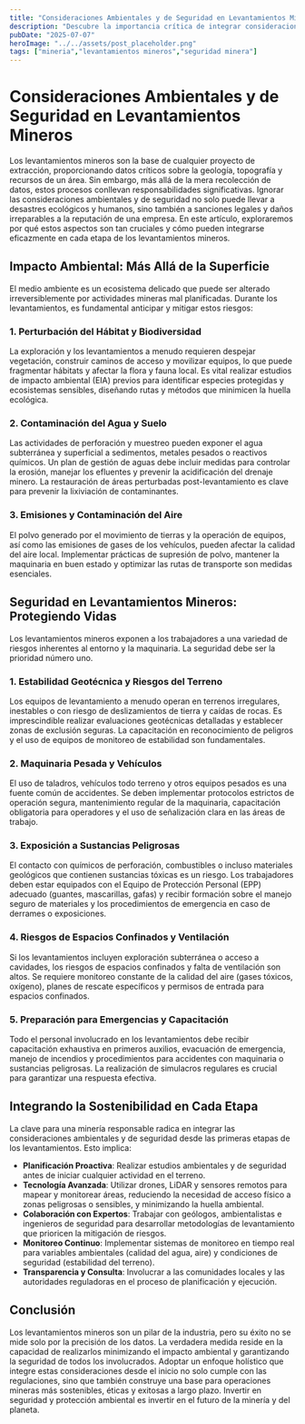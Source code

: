 ```yaml
---
title: "Consideraciones Ambientales y de Seguridad en Levantamientos Mineros"
description: "Descubre la importancia crítica de integrar consideraciones ambientales y de seguridad en cada etapa de los levantamientos mineros. Este artículo aborda los riesgos clave y las estrategias para mitigarlos, asegurando prácticas responsables y sostenibles en la industria."
pubDate: "2025-07-07"
heroImage: "../../assets/post_placeholder.png"
tags: ["mineria","levantamientos mineros","seguridad minera"]
---
```



# Consideraciones Ambientales y de Seguridad en Levantamientos Mineros

Los levantamientos mineros son la base de cualquier proyecto de extracción, proporcionando datos críticos sobre la geología, topografía y recursos de un área. Sin embargo, más allá de la mera recolección de datos, estos procesos conllevan responsabilidades significativas. Ignorar las consideraciones ambientales y de seguridad no solo puede llevar a desastres ecológicos y humanos, sino también a sanciones legales y daños irreparables a la reputación de una empresa. En este artículo, exploraremos por qué estos aspectos son tan cruciales y cómo pueden integrarse eficazmente en cada etapa de los levantamientos mineros.

## Impacto Ambiental: Más Allá de la Superficie

El medio ambiente es un ecosistema delicado que puede ser alterado irreversiblemente por actividades mineras mal planificadas. Durante los levantamientos, es fundamental anticipar y mitigar estos riesgos:

### 1. Perturbación del Hábitat y Biodiversidad

La exploración y los levantamientos a menudo requieren despejar vegetación, construir caminos de acceso y movilizar equipos, lo que puede fragmentar hábitats y afectar la flora y fauna local. Es vital realizar estudios de impacto ambiental (EIA) previos para identificar especies protegidas y ecosistemas sensibles, diseñando rutas y métodos que minimicen la huella ecológica.

### 2. Contaminación del Agua y Suelo

Las actividades de perforación y muestreo pueden exponer el agua subterránea y superficial a sedimentos, metales pesados o reactivos químicos. Un plan de gestión de aguas debe incluir medidas para controlar la erosión, manejar los efluentes y prevenir la acidificación del drenaje minero. La restauración de áreas perturbadas post-levantamiento es clave para prevenir la lixiviación de contaminantes.

### 3. Emisiones y Contaminación del Aire

El polvo generado por el movimiento de tierras y la operación de equipos, así como las emisiones de gases de los vehículos, pueden afectar la calidad del aire local. Implementar prácticas de supresión de polvo, mantener la maquinaria en buen estado y optimizar las rutas de transporte son medidas esenciales.

## Seguridad en Levantamientos Mineros: Protegiendo Vidas

Los levantamientos mineros exponen a los trabajadores a una variedad de riesgos inherentes al entorno y la maquinaria. La seguridad debe ser la prioridad número uno.

### 1. Estabilidad Geotécnica y Riesgos del Terreno

Los equipos de levantamiento a menudo operan en terrenos irregulares, inestables o con riesgo de deslizamientos de tierra y caídas de rocas. Es imprescindible realizar evaluaciones geotécnicas detalladas y establecer zonas de exclusión seguras. La capacitación en reconocimiento de peligros y el uso de equipos de monitoreo de estabilidad son fundamentales.

### 2. Maquinaria Pesada y Vehículos

El uso de taladros, vehículos todo terreno y otros equipos pesados es una fuente común de accidentes. Se deben implementar protocolos estrictos de operación segura, mantenimiento regular de la maquinaria, capacitación obligatoria para operadores y el uso de señalización clara en las áreas de trabajo.

### 3. Exposición a Sustancias Peligrosas

El contacto con químicos de perforación, combustibles o incluso materiales geológicos que contienen sustancias tóxicas es un riesgo. Los trabajadores deben estar equipados con el Equipo de Protección Personal (EPP) adecuado (guantes, mascarillas, gafas) y recibir formación sobre el manejo seguro de materiales y los procedimientos de emergencia en caso de derrames o exposiciones.

### 4. Riesgos de Espacios Confinados y Ventilación

Si los levantamientos incluyen exploración subterránea o acceso a cavidades, los riesgos de espacios confinados y falta de ventilación son altos. Se requiere monitoreo constante de la calidad del aire (gases tóxicos, oxígeno), planes de rescate específicos y permisos de entrada para espacios confinados.

### 5. Preparación para Emergencias y Capacitación

Todo el personal involucrado en los levantamientos debe recibir capacitación exhaustiva en primeros auxilios, evacuación de emergencia, manejo de incendios y procedimientos para accidentes con maquinaria o sustancias peligrosas. La realización de simulacros regulares es crucial para garantizar una respuesta efectiva.

## Integrando la Sostenibilidad en Cada Etapa

La clave para una minería responsable radica en integrar las consideraciones ambientales y de seguridad desde las primeras etapas de los levantamientos. Esto implica:

*   **Planificación Proactiva**: Realizar estudios ambientales y de seguridad antes de iniciar cualquier actividad en el terreno.
*   **Tecnología Avanzada**: Utilizar drones, LiDAR y sensores remotos para mapear y monitorear áreas, reduciendo la necesidad de acceso físico a zonas peligrosas o sensibles, y minimizando la huella ambiental.
*   **Colaboración con Expertos**: Trabajar con geólogos, ambientalistas e ingenieros de seguridad para desarrollar metodologías de levantamiento que prioricen la mitigación de riesgos.
*   **Monitoreo Continuo**: Implementar sistemas de monitoreo en tiempo real para variables ambientales (calidad del agua, aire) y condiciones de seguridad (estabilidad del terreno).
*   **Transparencia y Consulta**: Involucrar a las comunidades locales y las autoridades reguladoras en el proceso de planificación y ejecución.

## Conclusión

Los levantamientos mineros son un pilar de la industria, pero su éxito no se mide solo por la precisión de los datos. La verdadera medida reside en la capacidad de realizarlos minimizando el impacto ambiental y garantizando la seguridad de todos los involucrados. Adoptar un enfoque holístico que integre estas consideraciones desde el inicio no solo cumple con las regulaciones, sino que también construye una base para operaciones mineras más sostenibles, éticas y exitosas a largo plazo. Invertir en seguridad y protección ambiental es invertir en el futuro de la minería y del planeta.
